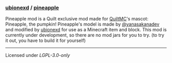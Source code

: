 ### [ubionexd](https://github.com/ubionexd) / [pineapple](https://github.com/ubionexd/pineapple)

Pineapple mod is a Quilt exclusive mod made for [QuiltMC](https://github.com/quiltmc)'s mascot: Pineapple, the pumpkin!
Pineapple's model is made by [@yanasakanadev](https://twitter.com/yanasakanadev) and modified by [ubionexd](https://github.com/ubionexd) for use as a Minecraft item and block.
This mod is currently under development, so there are no mod jars for you to try. (to try it out, you have to build it for yourself)

---

Licensed under *LGPL-3.0-only*

